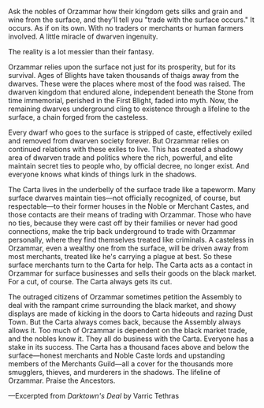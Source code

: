 Ask the nobles of Orzammar how their kingdom gets silks and grain and wine from the surface, and they'll tell you "trade with the surface occurs." It occurs. As if on its own. With no traders or merchants or human farmers involved. A little miracle of dwarven ingenuity.

The reality is a lot messier than their fantasy.

Orzammar relies upon the surface not just for its prosperity, but for its survival. Ages of Blights have taken thousands of thaigs away from the dwarves. These were the places where most of the food was raised. The dwarven kingdom that endured alone, independent beneath the Stone from time immemorial, perished in the First Blight, faded into myth. Now, the remaining dwarves underground cling to existence through a lifeline to the surface, a chain forged from the casteless.

Every dwarf who goes to the surface is stripped of caste, effectively exiled and removed from dwarven society forever. But Orzammar relies on continued relations with these exiles to live. This has created a shadowy area of dwarven trade and politics where the rich, powerful, and elite maintain secret ties to people who, by official decree, no longer exist. And everyone knows what kinds of things lurk in the shadows.

The Carta lives in the underbelly of the surface trade like a tapeworm. Many surface dwarves maintain ties—not officially recognized, of course, but respectable—to their former houses in the Noble or Merchant Castes, and those contacts are their means of trading with Orzammar. Those who have no ties, because they were cast off by their families or never had good connections, make the trip back underground to trade with Orzammar personally, where they find themselves treated like criminals. A casteless in Orzammar, even a wealthy one from the surface, will be driven away from most merchants, treated like he's carrying a plague at best. So these surface merchants turn to the Carta for help. The Carta acts as a contact in Orzammar for surface businesses and sells their goods on the black market. For a cut, of course. The Carta always gets its cut.

The outraged citizens of Orzammar sometimes petition the Assembly to deal with the rampant crime surrounding the black market, and showy displays are made of kicking in the doors to Carta hideouts and razing Dust Town. But the Carta always comes back, because the Assembly always allows it. Too much of Orzammar is dependent on the black market trade, and the nobles know it. They all do business with the Carta. Everyone has a stake in its success. The Carta has a thousand faces above and below the surface—honest merchants and Noble Caste lords and upstanding members of the Merchants Guild—all a cover for the thousands more smugglers, thieves, and murderers in the shadows. The lifeline of Orzammar. Praise the Ancestors.

—Excerpted from <i> Darktown's Deal </i> by Varric Tethras
